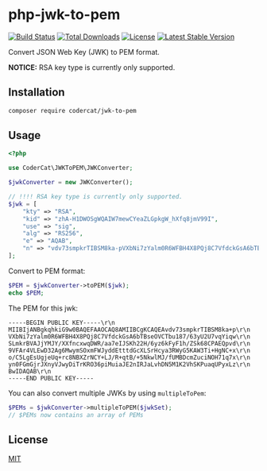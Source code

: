 # php-jwk-to-pem
[![Build Status](https://travis-ci.org/acodercat/php-jwk-to-pem.svg?branch=master)](https://travis-ci.org/acodercat/php-jwk-to-pem)
[![Total Downloads](https://poser.pugx.org/codercat/jwk-to-pem/downloads)](https://packagist.org/packages/codercat/jwk-to-pem)
[![License](https://poser.pugx.org/codercat/jwk-to-pem/license)](https://packagist.org/packages/codercat/jwk-to-pem)
[![Latest Stable Version](https://poser.pugx.org/codercat/jwk-to-pem/v/stable)](https://packagist.org/packages/codercat/jwk-to-pem)

Convert JSON Web Key (JWK) to PEM format.

**NOTICE:** RSA key type is currently only supported.

## Installation

``` bash
composer require codercat/jwk-to-pem
```

## Usage

``` php
<?php

use CoderCat\JWKToPEM\JWKConverter;

$jwkConverter = new JWKConverter();

// !!!! RSA key type is currently only supported.
$jwk = [
    "kty" => "RSA",
    "kid" => "zhA-H1DWOSgWQAIW7mewCYeaZLGpkgW_hXfq8jmV99I",
    "use" => "sig",
    "alg" => "RS256",
    "e" => "AQAB",
    "n" => "vdv73smpkrTIBSM8ka-pVXbNi7zYalm0R6WFBH4X8PQj8C7VfdckGsA6bTBseOVCTbu187_63yU2U7vqYiqwSLmkrBVAJjYMJY_XXfncxwqDWR_aa7eIJSKh22H_6yz6kFyF1h_ZSk68CPAEQpvd9VFAr4VLEwD32Ag6MwymSOxmFWJyddEtttdGcXLSrHcya3RWyG5KAW3Ti-HgNC-xo_C5LgEsUgjeUq-rc8NBXZrNCY-LJ_R-qtB_-5NkwlMJ_fUMBDcmZuciNOH71q7xyn0FGmGjrJXnyVJwyDiTrKRO36piMuiaJE2nIRJaLvhDN5M1K2VhSKPuaqUPyxLzBw"
];

```
Convert to PEM format:

``` php
$PEM = $jwkConverter->toPEM($jwk);
echo $PEM;
```

The PEM for this jwk:

```
-----BEGIN PUBLIC KEY-----\r\n
MIIBIjANBgkqhkiG9w0BAQEFAAOCAQ8AMIIBCgKCAQEAvdv73smpkrTIBSM8ka+p\r\n
VXbNi7zYalm0R6WFBH4X8PQj8C7VfdckGsA6bTBseOVCTbu187/63yU2U7vqYiqw\r\n
SLmkrBVAJjYMJY/XXfncxwqDWR/aa7eIJSKh22H/6yz6kFyF1h/ZSk68CPAEQpvd\r\n
9VFAr4VLEwD32Ag6MwymSOxmFWJyddEtttdGcXLSrHcya3RWyG5KAW3Ti+HgNC+x\r\n
o/C5LgEsUgjeUq+rc8NBXZrNCY+LJ/R+qtB/+5NkwlMJ/fUMBDcmZuciNOH71q7x\r\n
yn0FGmGjrJXnyVJwyDiTrKRO36piMuiaJE2nIRJaLvhDN5M1K2VhSKPuaqUPyxLz\r\n
BwIDAQAB\r\n
-----END PUBLIC KEY-----
```

You can also convert multiple JWKs by using `multipleToPem`:

``` php
$PEMs = $jwkConverter->multipleToPEM($jwkSet);
// $PEMs now contains an array of PEMs
```


## License

[MIT](LICENSE)
